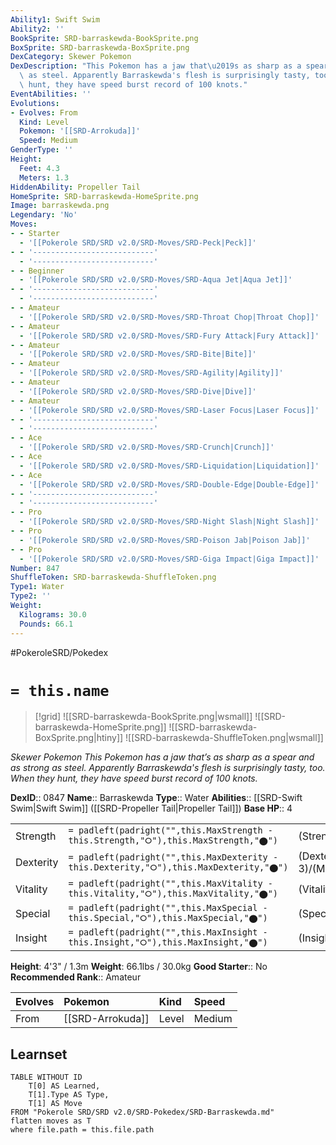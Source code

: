 ```yaml
---
Ability1: Swift Swim
Ability2: ''
BookSprite: SRD-barraskewda-BookSprite.png
BoxSprite: SRD-barraskewda-BoxSprite.png
DexCategory: Skewer Pokemon
DexDescription: "This Pokemon has a jaw that\u2019s as sharp as a spear and as strong\
  \ as steel. Apparently Barraskewda's flesh is surprisingly tasty, too. When they\
  \ hunt, they have speed burst record of 100 knots."
EventAbilities: ''
Evolutions:
- Evolves: From
  Kind: Level
  Pokemon: '[[SRD-Arrokuda]]'
  Speed: Medium
GenderType: ''
Height:
  Feet: 4.3
  Meters: 1.3
HiddenAbility: Propeller Tail
HomeSprite: SRD-barraskewda-HomeSprite.png
Image: barraskewda.png
Legendary: 'No'
Moves:
- - Starter
  - '[[Pokerole SRD/SRD v2.0/SRD-Moves/SRD-Peck|Peck]]'
- - '---------------------------'
  - '---------------------------'
- - Beginner
  - '[[Pokerole SRD/SRD v2.0/SRD-Moves/SRD-Aqua Jet|Aqua Jet]]'
- - '---------------------------'
  - '---------------------------'
- - Amateur
  - '[[Pokerole SRD/SRD v2.0/SRD-Moves/SRD-Throat Chop|Throat Chop]]'
- - Amateur
  - '[[Pokerole SRD/SRD v2.0/SRD-Moves/SRD-Fury Attack|Fury Attack]]'
- - Amateur
  - '[[Pokerole SRD/SRD v2.0/SRD-Moves/SRD-Bite|Bite]]'
- - Amateur
  - '[[Pokerole SRD/SRD v2.0/SRD-Moves/SRD-Agility|Agility]]'
- - Amateur
  - '[[Pokerole SRD/SRD v2.0/SRD-Moves/SRD-Dive|Dive]]'
- - Amateur
  - '[[Pokerole SRD/SRD v2.0/SRD-Moves/SRD-Laser Focus|Laser Focus]]'
- - '---------------------------'
  - '---------------------------'
- - Ace
  - '[[Pokerole SRD/SRD v2.0/SRD-Moves/SRD-Crunch|Crunch]]'
- - Ace
  - '[[Pokerole SRD/SRD v2.0/SRD-Moves/SRD-Liquidation|Liquidation]]'
- - Ace
  - '[[Pokerole SRD/SRD v2.0/SRD-Moves/SRD-Double-Edge|Double-Edge]]'
- - '---------------------------'
  - '---------------------------'
- - Pro
  - '[[Pokerole SRD/SRD v2.0/SRD-Moves/SRD-Night Slash|Night Slash]]'
- - Pro
  - '[[Pokerole SRD/SRD v2.0/SRD-Moves/SRD-Poison Jab|Poison Jab]]'
- - Pro
  - '[[Pokerole SRD/SRD v2.0/SRD-Moves/SRD-Giga Impact|Giga Impact]]'
Number: 847
ShuffleToken: SRD-barraskewda-ShuffleToken.png
Type1: Water
Type2: ''
Weight:
  Kilograms: 30.0
  Pounds: 66.1
---
```


#PokeroleSRD/Pokedex

# `= this.name`

> [!grid]
> ![[SRD-barraskewda-BookSprite.png|wsmall]]
> ![[SRD-barraskewda-HomeSprite.png]]
> ![[SRD-barraskewda-BoxSprite.png|htiny]]
> ![[SRD-barraskewda-ShuffleToken.png|wsmall]]


*Skewer Pokemon*
*This Pokemon has a jaw that’s as sharp as a spear and as strong as steel. Apparently Barraskewda's flesh is surprisingly tasty, too. When they hunt, they have speed burst record of 100 knots.*

**DexID**:: 0847
**Name**:: Barraskewda
**Type**:: Water
**Abilities**:: [[SRD-Swift Swim|Swift Swim]] ([[SRD-Propeller Tail|Propeller Tail]])
**Base HP**:: 4

|           |                                                                                        |                                          |
| --------- | -------------------------------------------------------------------------------------- | ---------------------------------------- |
| Strength  | `= padleft(padright("",this.MaxStrength - this.Strength,"⭘"),this.MaxStrength,"⬤")`    | (Strength::3)/(MaxStrength::7)   |
| Dexterity | `= padleft(padright("",this.MaxDexterity - this.Dexterity,"⭘"),this.MaxDexterity,"⬤")` | (Dexterity:: 3)/(MaxDexterity::7) |
| Vitality  | `= padleft(padright("",this.MaxVitality - this.Vitality,"⭘"),this.MaxVitality,"⬤")`    | (Vitality::2)/(MaxVitality::4)   |
| Special   | `= padleft(padright("",this.MaxSpecial - this.Special,"⭘"),this.MaxSpecial,"⬤")`       | (Special::2)/(MaxSpecial::4)     |
| Insight   | `= padleft(padright("",this.MaxInsight - this.Insight,"⭘"),this.MaxInsight,"⬤")`       | (Insight::2)/(MaxInsight::4)     |

**Height**: 4'3" / 1.3m
**Weight**: 66.1lbs / 30.0kg
**Good Starter**:: No
**Recommended Rank**:: Amateur

| Evolves   | Pokemon          | Kind   | Speed   |
|:----------|:-----------------|:-------|:--------|
| From      | [[SRD-Arrokuda]] | Level  | Medium  |

## Learnset

```dataview
TABLE WITHOUT ID
    T[0] AS Learned,
    T[1].Type AS Type,
    T[1] AS Move
FROM "Pokerole SRD/SRD v2.0/SRD-Pokedex/SRD-Barraskewda.md"
flatten moves as T
where file.path = this.file.path
```
